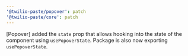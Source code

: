 ```yaml
---
'@twilio-paste/popover': patch
'@twilio-paste/core': patch
---
```


[Popover] added the `state` prop that allows hooking into the state of the component using `usePopoverState`. Package is also now exporting `usePopoverState`.
